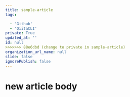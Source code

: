 ```yaml
---
title: sample-article
tags:

  - 'Github'
  - 'QiitaCLI'
private: True
updated_at: ''
id: null
>>>>>>> 88e6dbd (change to private in sample-article)
organization_url_name: null
slide: false
ignorePublish: false
---
```

# new article body
